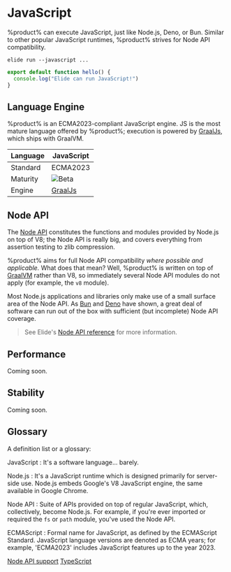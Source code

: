 # JavaScript

%product% can execute JavaScript, just like Node.js, Deno, or Bun. Similar to other popular JavaScript runtimes,
%product% strives for Node API compatibility.

```Console
elide run --javascript ...
```
```Javascript
export default function hello() {
  console.log("Elide can run JavaScript!")
}
```

## Language Engine

%product% is an ECMA2023-compliant JavaScript engine. JS is the most mature language offered by %product%; execution is
powered by [GraalJs](https://github.com/oracle/graaljs), which ships with GraalVM.

| Language | **JavaScript**                                     |
|----------|----------------------------------------------------|
| Standard | ECMA2023                                           |
| Maturity | ![Beta](https://img.shields.io/badge/-beta-purple) |
| Engine   | [GraalJs](https://github.com/oracle/graaljs)       |

## Node API

The [Node API](https://nodejs.org/api) constitutes the functions and modules provided by Node.js on top of V8; the Node
API is really big, and covers everything from assertion testing to zlib compression.

%product% aims for full Node API compatibility _where possible and applicable._ What does that mean? Well, %product% is
written on top of [GraalVM](https://graalvm.org) rather than V8, so immediately several Node API modules do not apply
(for example, the `v8` module).

Most Node.js applications and libraries only make use of a small surface area of the Node API. As [Bun](https://bun.sh)
and [Deno](https://deno.land) have shown, a great deal of software can run out of the box with sufficient
(but incomplete) Node API coverage.

> See Elide's [Node API reference](Node-API.md) for more information.

## Performance

Coming soon.

## Stability

Coming soon.

## Glossary

A definition list or a glossary:

JavaScript
: It's a software language... barely.

Node.js
: It's a JavaScript runtime which is designed primarily for server-side use. Node.js embeds Google's V8 JavaScript
engine, the same available in Google Chrome.

Node API
: Suite of APIs provided on top of regular JavaScript, which, collectively, become Node.js. For example, if you're ever
imported or required the `fs` or `path` module, you've used the Node API.

ECMAScript
: Formal name for JavaScript, as defined by the ECMAScript Standard. JavaScript language versions are denoted as ECMA
years; for example, 'ECMA2023' includes JavaScript features up to the year 2023.

<seealso style="cards">
    <category ref="gettingStarted">
        <a summary="Node API support in %product%" href="Node-API.md">Node API support</a>
        <a summary="Running TypeScript apps in %product%" href="TypeScript.md">TypeScript</a>
    </category>
</seealso>
